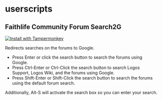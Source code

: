 # userscripts

## Faithlife Community Forum Search2G

[![Install with Tampermonkey](https://img.shields.io/badge/Install%20with-Tampermonkey-00485b.svg)](https://github.com/simsrw73/userscripts/raw/master/scripts/Faithlife_Community_Forum_Search2G.user.js)

Redirects searches on the forums to Google.

- Press Enter or click the search button to search the forums using Google.
- Press Ctrl-Enter or Ctrl-Click the search button to search Logos Support, Logos Wiki, and the forums using Google.
- Press Shift-Enter or Shift-Click the search button to search the forums using the default forum search.

Additionally, Alt-S will activate the search box so you can enter your search.
